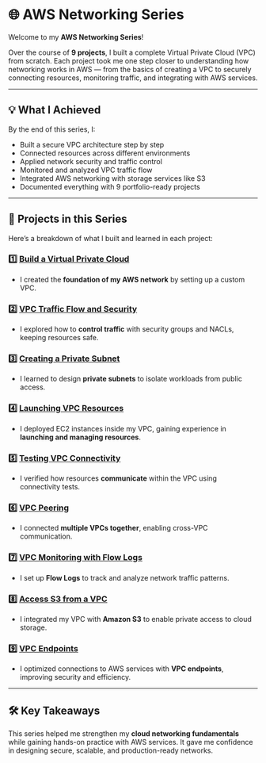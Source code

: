 # 🌐 AWS Networking Series

Welcome to my **AWS Networking Series**!  

Over the course of **9 projects**, I built a complete Virtual Private Cloud (VPC) from scratch. Each project took me one step closer to understanding how networking works in AWS — from the basics of creating a VPC to securely connecting resources, monitoring traffic, and integrating with AWS services.  

---

## 💡 What I Achieved

By the end of this series, I:  
- Built a secure VPC architecture step by step  
- Connected resources across different environments  
- Applied network security and traffic control  
- Monitored and analyzed VPC traffic flow  
- Integrated AWS networking with storage services like S3  
- Documented everything with 9 portfolio-ready projects  

---

## 📂 Projects in this Series

Here’s a breakdown of what I built and learned in each project:  

### 1️⃣ [Build a Virtual Private Cloud](./01_Create_VPC)  
- I created the **foundation of my AWS network** by setting up a custom VPC.  

### 2️⃣ [VPC Traffic Flow and Security](./02_VPC_Traffic_flow_and_security)  
- I explored how to **control traffic** with security groups and NACLs, keeping resources safe.  

### 3️⃣ [Creating a Private Subnet](./03_Create_Private_Subnet)  
- I learned to design **private subnets** to isolate workloads from public access.  

### 4️⃣ [Launching VPC Resources](./04_Launch_VPC_Resources)  
- I deployed EC2 instances inside my VPC, gaining experience in **launching and managing resources**.  

### 5️⃣ [Testing VPC Connectivity](./05_Testing_VPC_Connectivity)  
- I verified how resources **communicate** within the VPC using connectivity tests.  

### 6️⃣ [VPC Peering](./06_VPC_Peering)  
- I connected **multiple VPCs together**, enabling cross-VPC communication.  

### 7️⃣ [VPC Monitoring with Flow Logs](./07_VPC_Monitoring)  
- I set up **Flow Logs** to track and analyze network traffic patterns.  

### 8️⃣ [Access S3 from a VPC](./08_Access_S3_from_a_VPC)  
- I integrated my VPC with **Amazon S3** to enable private access to cloud storage.  

### 9️⃣ [VPC Endpoints](./09_VPC_Endpoints)  
- I optimized connections to AWS services with **VPC endpoints**, improving security and efficiency.  

---

## 🛠️ Key Takeaways

This series helped me strengthen my **cloud networking fundamentals** while gaining hands-on practice with AWS services. It gave me confidence in designing secure, scalable, and production-ready networks.  
